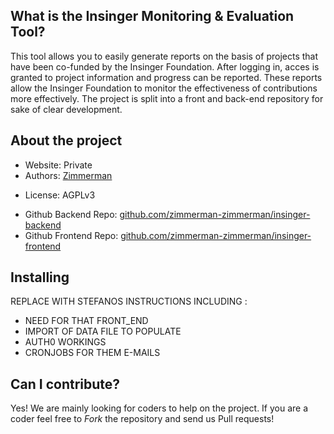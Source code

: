 ## What is the Insinger Monitoring & Evaluation Tool?

This tool allows you to easily generate reports on the basis of projects that have been co-funded by the Insinger Foundation. After logging in, acces is granted to project information and progress can be reported. These reports allow the Insinger Foundation to monitor the effectiveness of contributions more effectively. The project is split into a front and back-end repository for sake of clear development.
</a>

## About the project

- Website: Private
- Authors: <a href="https://www.zimmerman.team/" target="_blank">Zimmerman</a>
* License:          AGPLv3 
- Github Backend Repo: <a href="https://github.com/zimmerman-zimmerman/insinger-backend" target="_blank">github.com/zimmerman-zimmerman/insinger-backend</a>
- Github Frontend Repo: <a href="https://github.com/zimmerman-zimmerman/insinger-frontend" target="_blank">github.com/zimmerman-zimmerman/insinger-frontend</a>



## Installing

REPLACE WITH STEFANOS INSTRUCTIONS INCLUDING :

- NEED FOR THAT FRONT_END 
- IMPORT OF DATA FILE TO POPULATE
- AUTH0 WORKINGS
- CRONJOBS FOR THEM E-MAILS

## Can I contribute?

Yes! We are mainly looking for coders to help on the project. If you are a coder feel free to _Fork_ the repository and send us Pull requests!

